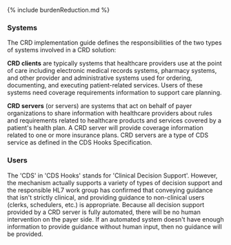 {% include burdenReduction.md %}

### Systems
The CRD implementation guide defines the responsibilities of the two types of systems involved in a CRD solution:

**CRD clients** are typically systems that healthcare providers use at the point of care including electronic medical records systems, pharmacy systems, and other provider and administrative systems used for ordering, documenting, and executing patient-related services. Users of these systems need coverage requirements information to support care planning.

**CRD servers** (or servers) are systems that act on behalf of payer organizations to share information with healthcare providers about rules and requirements related to healthcare products and services covered by a patient's health plan. A CRD server will provide coverage information related to one or more insurance plans. CRD servers are a type of CDS service as defined in the CDS Hooks Specification.

### Users
The 'CDS' in 'CDS Hooks' stands for 'Clinical Decision Support'. However, the mechanism actually supports a variety of types of decision support and the responsible HL7 work group has confirmed that conveying guidance that isn't strictly clinical, and providing guidance to non-clinical users (clerks, schedulers, etc.) is appropriate. Because all decision support provided by a CRD server is fully automated, there will be no human intervention on the payer side. If an automated system doesn't have enough information to provide guidance without human input, then no guidance will be provided.

